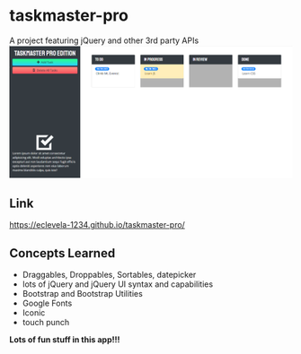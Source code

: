 # taskmaster-pro
A project featuring jQuery and other 3rd party APIs
![screenshot](./assets/images/screenshot.png)

## Link
https://eclevela-1234.github.io/taskmaster-pro/

## Concepts Learned
* Draggables, Droppables, Sortables, datepicker
* lots of jQuery and jQuery UI syntax and capabilities
* Bootstrap and Bootstrap Utilities
* Google Fonts
* Iconic
* touch punch

**Lots of fun stuff in this app!!!**
